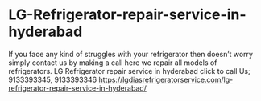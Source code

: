 # LG-Refrigerator-repair-service-in-hyderabad
If you face any kind of struggles with your refrigerator then doesn’t worry simply contact us by making a call here we repair all models of refrigerators. LG Refrigerator repair service in hyderabad click to call Us; 9133393345, 9133393346 https://lgdiasrefrigeratorservice.com/lg-refrigerator-repair-service-in-hyderabad/
